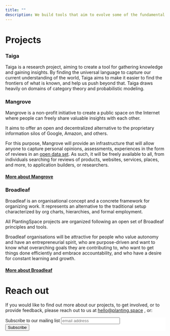 ```yaml
---
title: ""
description: We build tools that aim to evolve some of the fundamental patterns of how humans interact, discover, and create.
---
```


# Projects

### Taiga

Taiga is a research project, aiming to create a tool for gathering knowledge and gaining insights. By finding the universal language to capture our current understanding of the world, Taiga aims to make it easier to find the frontiers of what is known, and help us push beyond that. Taiga draws heavily on domains of category theory and probabilistic modeling.

### Mangrove

Mangrove is a non-profit initiative to create a public space on the Internet where people can freely share valuable insights with each other.

It aims to offer an open and decentralized alternative to the proprietary information silos of Google, Amazon, and others.

For this purpose, Mangrove will provide an infrastructure that will allow anyone to capture personal opinions, assessments, experiences in the form of reviews in an [open data set](https://en.wikipedia.org/wiki/Open_data). As such, it will be freely available to all, from individuals searching for reviews of products, websites, services, places, and more, to application builders, or researchers.

#### [More about Mangrove](mangrove.md)
  

### Broadleaf

Broadleaf is an organisational concept and a concrete framework for organizing work. It represents an alternative to the traditional setup characterized by org charts, hierarchies, and formal employment. 

All PlantingSpace projects are organized following an open set of Broadleaf principles and tools. 

Broadleaf organisations will be attractive for people who value autonomy and have an entrepreneurial spirit, who are purpose-driven and want to know what overarching goals they are contributing to, who want to get things done efficiently and embrace accountability, and who have a desire for constant learning and growth.

#### [More about Broadleaf](broadleaf.md)

# Reach out

If you would like to find out more about our projects, to get involved, or to provide feedback, please reach out to us at hello@planting.space , or:

<!-- Begin Mailchimp Signup Form -->
<link href="//cdn-images.mailchimp.com/embedcode/horizontal-slim-10_7.css" rel="stylesheet" type="text/css">
<style type="text/css">
	#mc_embed_signup{background:#fff; clear:left; font:14px Helvetica,Arial,sans-serif; width:100%;}
	/* Add your own Mailchimp form style overrides in your site stylesheet or in this style block.
	   We recommend moving this block and the preceding CSS link to the HEAD of your HTML file. */
</style>
<div id="mc_embed_signup">
<form action="https://space.us20.list-manage.com/subscribe/post?u=384a3d5b51e32c2fcbab0ebd2&amp;id=1059c0fb6e" method="post" id="mc-embedded-subscribe-form" name="mc-embedded-subscribe-form" class="validate" target="_blank" novalidate>
    <div id="mc_embed_signup_scroll">
	<label for="mce-EMAIL">Subscribe to our mailing list</label>
	<input type="email" value="" name="EMAIL" class="email" id="mce-EMAIL" placeholder="email address" required>
    <!-- real people should not fill this in and expect good things - do not remove this or risk form bot signups-->
    <div style="position: absolute; left: -5000px;" aria-hidden="true"><input type="text" name="b_384a3d5b51e32c2fcbab0ebd2_1059c0fb6e" tabindex="-1" value=""></div>
    <div class="clear"><input type="submit" value="Subscribe" name="subscribe" id="mc-embedded-subscribe" class="button"></div>
    </div>
</form>
</div>

<!--End mc_embed_signup-->
